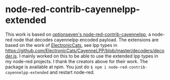 # node-red-contrib-cayennelpp-extended
This work is based on [optionseven's node-red-contrib-cayennelpp](https://github.com/optionseven/node-red-contrib-cayennelpp), a node-red node that decodes cayennelpp encoded payload. The extensions are based on the work of [ElectronicCats](https://github.com/ElectronicCats/CayenneLPP), see lpp types in https://github.com/ElectronicCats/CayenneLPP/blob/master/decoders/decoder.js. I mainly worked on this to be able to use the extended lpp types in my node-red projects. I thank the creators above for their work.
The package is available at npm. You just do `$ npm i node-red-contrib-cayennelpp-extended` and restart node-red.
